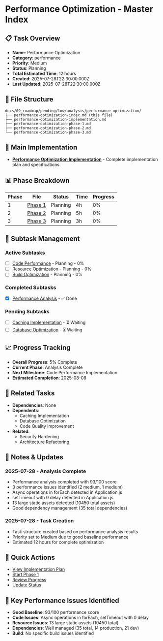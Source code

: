# Performance Optimization - Master Index

## 📋 Task Overview
- **Name**: Performance Optimization
- **Category**: performance
- **Priority**: Medium
- **Status**: Planning
- **Total Estimated Time**: 12 hours
- **Created**: 2025-07-28T22:30:00.000Z
- **Last Updated**: 2025-07-28T22:30:00.000Z

## 📁 File Structure
```
docs/09_roadmap/pending/low/analysis/performance-optimization/
├── performance-optimization-index.md (this file)
├── performance-optimization-implementation.md
├── performance-optimization-phase-1.md
├── performance-optimization-phase-2.md
└── performance-optimization-phase-3.md
```

## 🎯 Main Implementation
- **[Performance Optimization Implementation](./performance-optimization-implementation.md)** - Complete implementation plan and specifications

## 📊 Phase Breakdown
| Phase | File | Status | Time | Progress |
|-------|------|--------|------|----------|
| 1 | [Phase 1](./performance-optimization-phase-1.md) | Planning | 4h | 0% |
| 2 | [Phase 2](./performance-optimization-phase-2.md) | Planning | 5h | 0% |
| 3 | [Phase 3](./performance-optimization-phase-3.md) | Planning | 3h | 0% |

## 🔄 Subtask Management
### Active Subtasks
- [ ] [Code Performance](./performance-optimization-phase-1.md) - Planning - 0%
- [ ] [Resource Optimization](./performance-optimization-phase-2.md) - Planning - 0%
- [ ] [Build Optimization](./performance-optimization-phase-3.md) - Planning - 0%

### Completed Subtasks
- [x] [Performance Analysis](./performance-optimization-implementation.md) - ✅ Done

### Pending Subtasks
- [ ] [Caching Implementation](./caching-implementation.md) - ⏳ Waiting
- [ ] [Database Optimization](./database-optimization.md) - ⏳ Waiting

## 📈 Progress Tracking
- **Overall Progress**: 5% Complete
- **Current Phase**: Analysis Complete
- **Next Milestone**: Code Performance Implementation
- **Estimated Completion**: 2025-08-08

## 🔗 Related Tasks
- **Dependencies**: None
- **Dependents**: 
  - Caching Implementation
  - Database Optimization
  - Code Quality Improvement
- **Related**: 
  - Security Hardening
  - Architecture Refactoring

## 📝 Notes & Updates
### 2025-07-28 - Analysis Complete
- Performance analysis completed with 93/100 score
- 3 performance issues identified (2 medium, 1 medium)
- Async operations in forEach detected in Application.js
- setTimeout with 0 delay detected in Application.js
- 13 large static assets detected (10450 total assets)
- Good dependency management (35 total dependencies)

### 2025-07-28 - Task Creation
- Task structure created based on performance analysis results
- Priority set to Medium due to good baseline performance
- Estimated 12 hours for complete optimization

## 🚀 Quick Actions
- [View Implementation Plan](./performance-optimization-implementation.md)
- [Start Phase 1](./performance-optimization-phase-1.md)
- [Review Progress](#progress-tracking)
- [Update Status](#notes--updates)

## 🎯 Key Performance Issues Identified
- **Good Baseline**: 93/100 performance score
- **Code Issues**: Async operations in forEach, setTimeout with 0 delay
- **Resource Issues**: 13 large static assets (10450 total)
- **Dependencies**: Well managed (35 total, 14 production, 21 dev)
- **Build**: No specific build issues identified 